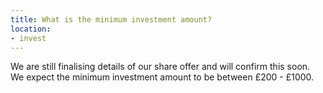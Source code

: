 ```yaml
---
title: What is the minimum investment amount?
location:
- invest
---
```

We are still finalising details of our share offer and will confirm this soon. We expect the minimum investment amount to be between £200 - £1000.
